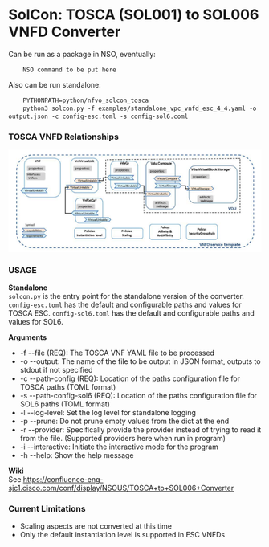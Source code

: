# SolCon: TOSCA (SOL001) to SOL006 VNFD Converter
Can be run as a package in NSO, eventually: 
```
    NSO command to be put here
```
Also can be run standalone:
```
    PYTHONPATH=python/nfvo_solcon_tosca
    python3 solcon.py -f examples/standalone_vpc_vnfd_esc_4_4.yaml -o output.json -c config-esc.toml -s config-sol6.coml
```
### TOSCA VNFD Relationships

![TOSCA VNFD Relationships](TOSCA-vnfd-relations.png)

### USAGE
**Standalone**  
`solcon.py` is the entry point for the standalone version of the converter.  
`config-esc.toml` has the default and configurable paths and values for TOSCA ESC.
`config-sol6.toml` has the default and configurable paths and values for SOL6.


**Arguments**
- -f --file (REQ): The TOSCA VNF YAML file to be processed
- -o --output: The name of the file to be output in JSON format, outputs to stdout if not specified
- -c --path-config (REQ): Location of the paths configuration file for TOSCA paths (TOML format)
- -s --path-config-sol6 (REQ): Location of the paths configuration file for SOL6 paths (TOML format)
- -l --log-level: Set the log level for standalone logging
- -p --prune: Do not prune empty values from the dict at the end
- -r --provider: Specifically provide the provider instead of trying to
                        read it from the file. (Supported providers here when run in program)
- -i --interactive: Initiate the interactive mode for the program
- -h --help: Show the help message

**Wiki**  
See https://confluence-eng-sjc1.cisco.com/conf/display/NSOUS/TOSCA+to+SOL006+Converter


### Current Limitations
* Scaling aspects are not converted at this time
* Only the default instantiation level is supported in ESC VNFDs
